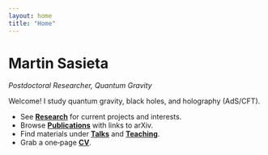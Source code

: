 ```yaml
---
layout: home
title: "Home"
---
```


# Martin Sasieta
*Postdoctoral Researcher, Quantum Gravity*

Welcome! I study quantum gravity, black holes, and holography (AdS/CFT).

- See **[Research](/research)** for current projects and interests.
- Browse **[Publications](/publications)** with links to arXiv.
- Find materials under **[Talks](/talks)** and **[Teaching](/teaching)**.
- Grab a one‑page **[CV](/cv)**.
